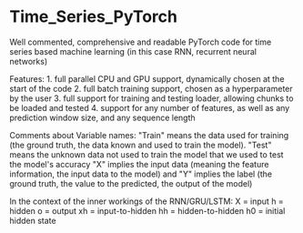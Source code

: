 # Time_Series_PyTorch
Well commented, comprehensive and readable PyTorch code for time series based machine learning (in this case RNN, recurrent neural networks)

Features: 
    1. full parallel CPU and GPU support, dynamically chosen at the start of the code
    2. full batch training support, chosen as a hyperparameter by the user
    3. full support for training and testing loader, allowing chunks to be loaded and tested
    4. support for any number of features, as well as any prediction window size, and any sequence length


Comments about Variable names:
    "Train" means the data used for training (the ground truth, the data known and used to train the model). "Test" means the unknown data not used to train the model that we used to test the model's accuracy
    "X" implies the input data (meaning the feature information, the input data to the model) and "Y" implies the label (the ground truth, the value to the predicted, the output of the model)
    
In the context of the inner workings of the RNN/GRU/LSTM:
    X = input
    h = hidden
    o = output
    xh = input-to-hidden
    hh = hidden-to-hidden
    h0 = initial hidden state
    
    
